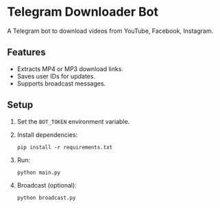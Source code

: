 # Telegram Downloader Bot

A Telegram bot to download videos from YouTube, Facebook, Instagram.

## Features
- Extracts MP4 or MP3 download links.
- Saves user IDs for updates.
- Supports broadcast messages.

## Setup

1. Set the `BOT_TOKEN` environment variable.
2. Install dependencies:
   ```
   pip install -r requirements.txt
   ```

3. Run:
   ```
   python main.py
   ```

4. Broadcast (optional):
   ```
   python broadcast.py
   ```

